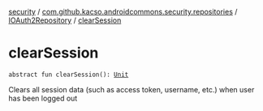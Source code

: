 [security](../../index.md) / [com.github.kacso.androidcommons.security.repositories](../index.md) / [IOAuth2Repository](index.md) / [clearSession](./clear-session.md)

# clearSession

`abstract fun clearSession(): `[`Unit`](https://kotlinlang.org/api/latest/jvm/stdlib/kotlin/-unit/index.html)

Clears all session data (such as access token, username, etc.) when user has been logged out

